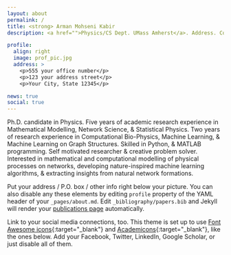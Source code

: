 ```yaml
---
layout: about
permalink: /
title: <strong> Arman Mohseni Kabir
description: <a href="">Physics/CS Dept. UMass Amherst</a>. Address. Contacts. Moto. Etc.

profile:
  align: right
  image: prof_pic.jpg
  address: >
    <p>555 your office number</p>
    <p>123 your address street</p>
    <p>Your City, State 12345</p>

news: true
social: true
---
```


Ph.D. candidate in Physics. Five years of academic research experience in Mathematical Modelling, Network Science, \& Statistical Physics. Two years of research experience in Computational Bio-Physics, Machine Learning, \& Machine Learning on Graph Structures. Skilled in Python, \& MATLAB programming. Self motivated researcher \& creative problem solver. Interested in  mathematical and computational modelling of physical processes on networks, developing nature-inspired machine learning algorithms, \& extracting insights from natural network formations. 

Put your address / P.O. box / other info right below your picture. You can also disable any these elements by editing `profile` property of the YAML header of your `_pages/about.md`. Edit `_bibliography/papers.bib` and Jekyll will render your [publications page](/al-folio/publications/) automatically.

Link to your social media connections, too. This theme is set up to use [Font Awesome icons](http://fortawesome.github.io/Font-Awesome/){:target="\_blank"} and [Academicons](https://jpswalsh.github.io/academicons/){:target="\_blank"}, like the ones below. Add your Facebook, Twitter, LinkedIn, Google Scholar, or just disable all of them.
